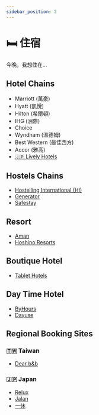 ```yaml
---
sidebar_position: 2
---
```


# 🛏️ 住宿

今晚，我想住在...

## Hotel Chains

- Marriott (萬豪)
- Hyatt (凱悅)
- Hilton (希爾頓)
- IHG (洲際)
- Choice
- Wyndham (溫德姆)
- Best Western (最佳西方)
- Accor (雅高)
- [🇯🇵 Lively Hotels](https://www.livelyhotels.com)

## Hostels Chains

- [Hostelling International (HI)](https://hihostels.com)
- [Generator](https://staygenerator.com)
- [Safestay](https://www.safestay.com)

## Resort

- [Aman](https://www.aman.com/)
- [Hoshino Resorts](https://www.hoshinoresorts.com/en/)

## Boutique Hotel

- [Tablet Hotels](https://www.tablethotels.com/)

## Day Time Hotel

- [ByHours](https://www.byhours.com)
- [Dayuse](https://www.dayuse.com)

## Regional Booking Sites

### 🇹🇼 Taiwan

- [Dear b&b](https://dearbnb.com)

### 🇯🇵 Japan

- [Relux](https://rlx.jp)
- [Jalan](https://www.jalan.net)
- [一休](https://www.ikyu.com)
